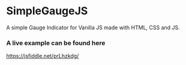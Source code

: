 # SimpleGaugeJS
A simple Gauge Indicator for Vanilla JS made with HTML, CSS and JS.

### A live example can be found here
https://jsfiddle.net/prLhzkdg/
